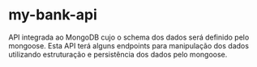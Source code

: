 # my-bank-api
API integrada ao MongoDB cujo o schema dos dados será definido pelo mongoose. Esta API terá alguns endpoints para manipulação dos dados utilizando estruturação e persistência dos dados pelo mongoose.
